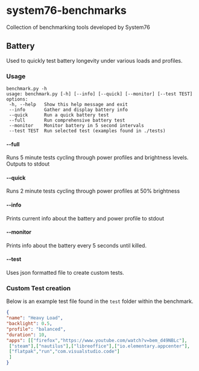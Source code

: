 # system76-benchmarks

Collection of benchmarking tools developed by System76

## Battery

Used to quickly test battery longevity under various loads and profiles. 

### Usage

```
benchmark.py -h
usage: benchmark.py [-h] [--info] [--quick] [--monitor] [--test TEST]
options:
 -h, --help   Show this help message and exit
 --info       Gather and display battery info
 --quick      Run a quick battery test
 --full       Run comprehensive battery test
 --monitor    Monitor battery in 5 second intervals
 --test TEST  Run selected test (examples found in ./tests)
```

#### --full

Runs 5 minute tests cycling through power profiles and brightness levels. Outputs to stdout



#### --quick

Runs 2 minute tests cycling through power profiles at 50% brightness



#### --info

Prints current info about the battery and power profile to stdout



#### --monitor

Prints info about the battery every 5 seconds until killed. 



#### --test

Uses json formatted file to create custom tests. 



### Custom Test creation

Below is an example test file found in the `test` folder within the benchmark. 

```json
{
"name": "Heavy Load", 
"backlight": 0.5,
"profile": "balanced",
"duration": 10,
"apps": [["firefox","https://www.youtube.com/watch?v=bem_d49NBLc"],
 ["steam"],["nautilus"],["libreoffice"],["io.elementary.appcenter"],
 ["flatpak","run","com.visualstudio.code"]
 ]
}
```
